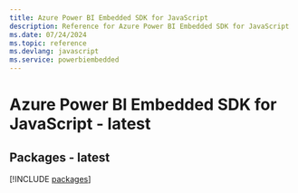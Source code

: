 ```yaml
---
title: Azure Power BI Embedded SDK for JavaScript
description: Reference for Azure Power BI Embedded SDK for JavaScript
ms.date: 07/24/2024
ms.topic: reference
ms.devlang: javascript
ms.service: powerbiembedded
---
```

# Azure Power BI Embedded SDK for JavaScript - latest
## Packages - latest
[!INCLUDE [packages](power-bi-embedded-index.md)]